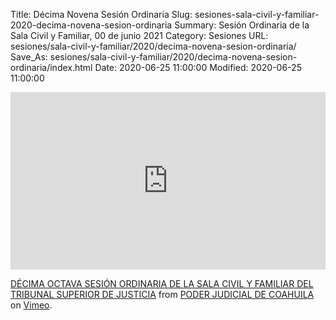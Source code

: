 Title: Décima Novena Sesión Ordinaria
Slug: sesiones-sala-civil-y-familiar-2020-decima-novena-sesion-ordinaria
Summary: Sesión Ordinaria de la Sala Civil y Familiar, 00 de junio 2021
Category: Sesiones
URL: sesiones/sala-civil-y-familiar/2020/decima-novena-sesion-ordinaria/
Save_As: sesiones/sala-civil-y-familiar/2020/decima-novena-sesion-ordinaria/index.html
Date: 2020-06-25 11:00:00
Modified: 2020-06-25 11:00:00


<div style="padding:56.25% 0 0 0;position:relative;"><iframe src="https://player.vimeo.com/video/431522273" style="position:absolute;top:0;left:0;width:100%;height:100%;" frameborder="0" allow="autoplay; fullscreen" allowfullscreen></iframe></div><script src="https://player.vimeo.com/api/player.js"></script> <p><a href="https://vimeo.com/431522273">DÉCIMA OCTAVA SESIÓN ORDINARIA DE LA SALA CIVIL Y FAMILIAR DEL TRIBUNAL SUPERIOR DE JUSTICIA</a> from <a href="https://vimeo.com/user103229504">PODER JUDICIAL DE COAHUILA</a> on <a href="https://vimeo.com">Vimeo</a>.</p>



